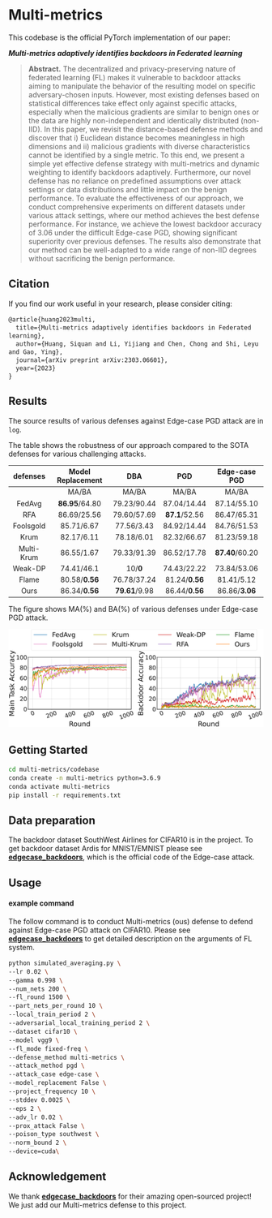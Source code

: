 # Multi-metrics

This codebase is the official PyTorch implementation of our paper:

***Multi-metrics adaptively identifies backdoors in Federated learning***

>**Abstract.** The decentralized and privacy-preserving nature of federated learning (FL) makes it vulnerable to backdoor attacks aiming to manipulate the behavior of the resulting model on specific adversary-chosen inputs. However, most existing defenses based on statistical differences take effect only against specific attacks, especially when the malicious gradients are similar to benign ones or the data are highly non-independent and identically distributed (non-IID). In this paper, we revisit the distance-based defense methods and discover that i) Euclidean distance becomes meaningless in high dimensions and ii) malicious gradients with diverse characteristics cannot be identified by a single metric. To this end, we present a simple yet effective defense strategy with multi-metrics and dynamic weighting to identify backdoors adaptively. Furthermore, our novel defense has no reliance on predefined assumptions over attack settings or data distributions and little impact on the benign performance. To evaluate the effectiveness of our approach, we conduct comprehensive experiments on different datasets under various attack settings, where our method achieves the best defense performance. For instance, we achieve the lowest backdoor accuracy of $3.06%$ under the difficult Edge-case PGD, showing significant superiority over previous defenses. The results also demonstrate that our method can be well-adapted to a wide range of non-IID degrees without sacrificing the benign performance. 

## Citation
If you find our work useful in your research, please consider citing:
```
@article{huang2023multi,
  title={Multi-metrics adaptively identifies backdoors in Federated learning},
  author={Huang, Siquan and Li, Yijiang and Chen, Chong and Shi, Leyu and Gao, Ying},
  journal={arXiv preprint arXiv:2303.06601},
  year={2023}
}
```

## Results

The source results of various defenses against Edge-case PGD attack are in `log`.

The table shows the robustness of our approach compared to the SOTA defenses for various challenging attacks.

|  defenses  | Model  Replacement |      DBA       |      PGD       |  Edge-case PGD  |
| :--------: | :----------------: | :------------: | :------------: | :-------------: |
|            |       MA/BA        |     MA/BA      |     MA/BA      |      MA/BA      |
|   FedAvg   |  **86.95**/64.80   |  79.23/90.44   |  87.04/14.44   |   87.14/55.10   |
|    RFA     |    86.69/25.56     |  79.60/57.69   | **87.1**/52.56 |   86.47/65.31   |
| Foolsgold  |     85.71/6.67     |   77.56/3.43   |  84.92/14.44   |   84.76/51.53   |
|    Krum    |     82.17/6.11     |   78.18/6.01   |  82.32/66.67   |   81.23/59.18   |
| Multi-Krum |     86.55/1.67     |  79.33/91.39   |  86.52/17.78   | **87.40**/60.20 |
|  Weak-DP   |     74.41/46.1     |    10/**0**    |  74.43/22.22   |   73.84/53.06   |
|   Flame    |   80.58/**0.56**   |  76.78/37.24   | 81.24/**0.56** |   81.41/5.12    |
|    Ours    |   86.34/**0.56**   | **79.61**/9.98 | 86.44/**0.56** | 86.86/**3.06**  |

 The figure shows MA(%) and BA(%) of various defenses under Edge-case PGD attack.

![cifar_compare](fig/cifar.PNG)

## Getting Started

```bash
cd multi-metrics/codebase
conda create -n multi-metrics python=3.6.9
conda activate multi-metrics
pip install -r requirements.txt
```

## Data preparation

The backdoor dataset SouthWest Airlines for CIFAR10 is in the project. To get backdoor dataset Ardis for MNIST/EMNIST please see **[edgecase_backdoors](https://github.com/SanaAwan5/edgecase_backdoors)**, which is the official code of the Edge-case attack. 

## Usage

#### example command

The follow command is to conduct Multi-metrics (ous) defense to defend against Edge-case PGD attack on CIFAR10. Please see **[edgecase_backdoors](https://github.com/SanaAwan5/edgecase_backdoors)** to get detailed description on the arguments of FL system.

```bash
python simulated_averaging.py \
--lr 0.02 \
--gamma 0.998 \
--num_nets 200 \
--fl_round 1500 \
--part_nets_per_round 10 \
--local_train_period 2 \
--adversarial_local_training_period 2 \
--dataset cifar10 \
--model vgg9 \
--fl_mode fixed-freq \
--defense_method multi-metrics \
--attack_method pgd \
--attack_case edge-case \
--model_replacement False \
--project_frequency 10 \
--stddev 0.0025 \
--eps 2 \
--adv_lr 0.02 \
--prox_attack False \
--poison_type southwest \
--norm_bound 2 \
--device=cuda\
```


## Acknowledgement

We thank **[edgecase_backdoors](https://github.com/SanaAwan5/edgecase_backdoors)** for their amazing open-sourced project! We just add our Multi-metrics defense to this project.

